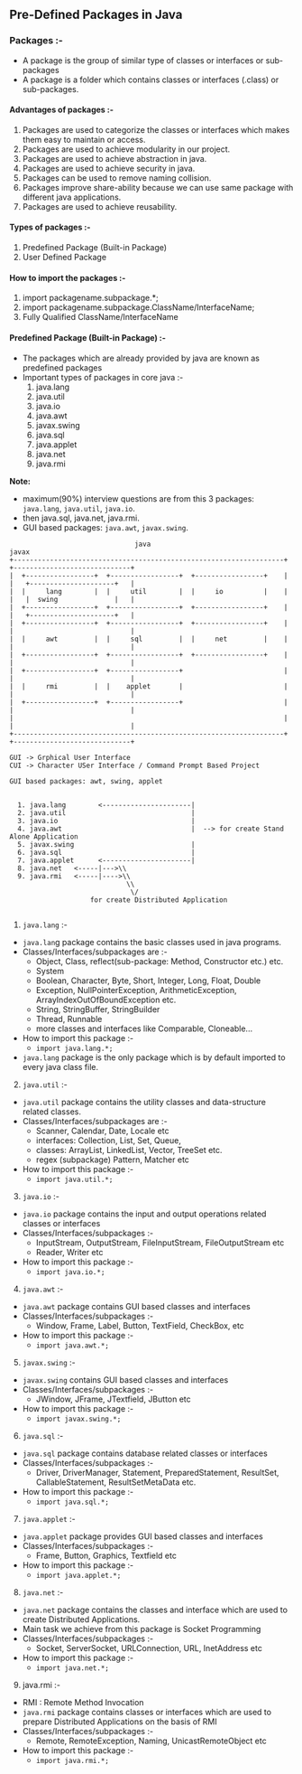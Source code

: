 ## Pre-Defined Packages in Java

### Packages :-
- A package is the group of similar type of classes or interfaces or sub-packages
- A package is a folder which contains classes or interfaces (.class) or sub-packages. 

#### Advantages of packages :-
1. Packages are used to categorize the classes or interfaces which makes them easy to maintain or access.
2. Packages are used to achieve modularity in our project.
3. Packages are used to achieve abstraction in java.
4. Packages are used to achieve security in java.
5. Packages can be used to remove naming collision.
6. Packages improve share-ability because we can use same package with different java applications.
7. Packages are used to achieve reusability.


#### Types of packages :-
1. Predefined Package (Built-in Package)
2. User Defined Package
   
#### How to import the packages :-
1. import packagename.subpackage.*;
2. import packagename.subpackage.ClassName/InterfaceName;
3. Fully Qualified ClassName/InterfaceName
   
#### Predefined Package (Built-in Package) :-
- The packages which are already provided by java are known as predefined packages
- Important types of packages in core java :-
  1. java.lang
  2. java.util
  3. java.io
  4. java.awt
  5. javax.swing
  6. java.sql
  7. java.applet
  8. java.net
  9. java.rmi

**Note:**
- maximum(90%) interview questions are from this 3 packages: `java.lang`, `java.util`, `java.io`. 
- then java.sql, java.net, java.rmi.
- GUI based packages: `java.awt`, `javax.swing`.


```
                               java                                                 javax
+-------------------------------------------------------------------+    +-----------------------------+
|  +-----------------+  +-----------------+  +-----------------+    |    |   +---------------------+   |
|  |     lang        |  |     util        |  |     io          |    |    |   |  swing              |   |
|  +-----------------+  +-----------------+  +-----------------+    |    |   +---------------------+   |
|  +-----------------+  +-----------------+  +-----------------+    |    |                             |
|  |     awt         |  |     sql         |  |     net         |    |    |                             |
|  +-----------------+  +-----------------+  +-----------------+    |    |                             |
|  +-----------------+  +-----------------+                         |    |                             |
|  |     rmi         |  |    applet       |                         |    |                             |
|  +-----------------+  +-----------------+                         |    |                             |
|                                                                   |    |                             |
+-------------------------------------------------------------------+    +-----------------------------+
   
GUI -> Grphical User Interface 
CUI -> Character USer Interface / Command Prompt Based Project

GUI based packages: awt, swing, applet


  1. java.lang        <----------------------|
  2. java.util                               |
  3. java.io                                 |
  4. java.awt                                |  --> for create Stand Alone Application 
  5. javax.swing                             |
  6. java.sql                                |
  7. java.applet      <----------------------|
  8. java.net   <-----|--->\\ 
  9. java.rmi   <-----|---->\\
                             \\
                              \/
                    for create Distributed Application
  
```


1.  `java.lang` :-
- `java.lan`g package contains the basic classes used in java programs.
- Classes/Interfaces/subpackages are :-
  - Object, Class, reflect(sub-package: Method, Constructor etc.) etc.
  - System
  - Boolean, Character, Byte, Short, Integer, Long, Float, Double
  - Exception, NullPointerException, ArithmeticException, ArrayIndexOutOfBoundException etc.
  - String, StringBuffer, StringBuilder
  - Thread, Runnable
  - more classes and interfaces like Comparable, Cloneable...
- How to import this package :-
  - `import java.lang.*;`
- `java.lang` package is the only package which is by default imported to every java class file.


2. `java.util` :-
- `java.util` package contains the utility classes and data-structure related classes.
- Classes/Interfaces/subpackages are :-
  - Scanner, Calendar, Date, Locale etc
  - interfaces: Collection, List, Set, Queue, 
  - classes: ArrayList, LinkedList, Vector, TreeSet etc.
  - regex (subpackage) Pattern, Matcher etc
- How to import this package :-
  - `import java.util.*;`

3. `java.io` :-
- `java.io` package contains the input and output operations related classes or interfaces
- Classes/Interfaces/subpackages :-
  - InputStream, OutputStream, FileInputStream, FileOutputStream etc
  - Reader, Writer etc
- How to import this package :-
  - `import java.io.*;`
    
4. `java.awt` :-
- `java.awt` package contains GUI based classes and interfaces
- Classes/Interfaces/subpackages :-
    - Window, Frame, Label, Button, TextField, CheckBox, etc
- How to import this package :-
  - `import java.awt.*;`

5. `javax.swing` :-
- `javax.swing` contains GUI based classes and interfaces
- Classes/Interfaces/subpackages :-
  - JWindow, JFrame, JTextfield, JButton etc
- How to import this package :-
  - `import javax.swing.*;`

6. `java.sql` :-
- `java.sql` package contains database related classes or interfaces
- Classes/Interfaces/subpackages :-
  - Driver, DriverManager, Statement, PreparedStatement, ResultSet, CallableStatement, ResultSetMetaData etc.
- How to import this package :-
  - `import java.sql.*;`
  
7. `java.applet` :-
- `java.applet` package provides GUI based classes and interfaces
- Classes/Interfaces/subpackages :-
  - Frame, Button, Graphics, Textfield etc
- How to import this package :-
  - `import java.applet.*;`
            
8. `java.net` :-
- `java.net` package contains the classes and interface which are used to create Distributed Applications.
- Main task we achieve from this package is Socket Programming
- Classes/Interfaces/subpackages :-
  - Socket, ServerSocket, URLConnection, URL, InetAddress etc
- How to import this package :-
  - `import java.net.*;`
       
9. java.rmi :-
- RMI : Remote Method Invocation
- `java.rmi` package contains classes or interfaces which are used to prepare Distributed Applications on the basis of RMI
- Classes/Interfaces/subpackages :-
  - Remote, RemoteException, Naming, UnicastRemoteObject etc
- How to import this package :-
  - `import java.rmi.*;`
   